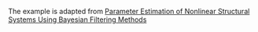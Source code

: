 The example is adapted from [Parameter Estimation of Nonlinear Structural Systems Using Bayesian Filtering Methods]( https://doi.org/10.3390/vibration8010001)
